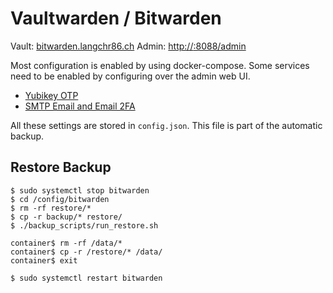 Vaultwarden / Bitwarden
=======================

Vault: [bitwarden.langchr86.ch](https://bitwarden.langchr86.ch)
Admin: [http://<IP>:8088/admin](http://192.168.0.6:8088/admin)

Most configuration is enabled by using docker-compose.
Some services need to be enabled by configuring over the admin web UI.

* [Yubikey OTP](https://github.com/dani-garcia/vaultwarden/wiki/Enabling-Yubikey-OTP-authentication)
* [SMTP Email and Email 2FA](https://github.com/dani-garcia/vaultwarden/wiki/SMTP-Configuration)

All these settings are stored in `config.json`.
This file is part of the automatic backup.


Restore Backup
--------------

~~~
$ sudo systemctl stop bitwarden
$ cd /config/bitwarden
$ rm -rf restore/*
$ cp -r backup/* restore/
$ ./backup_scripts/run_restore.sh

container$ rm -rf /data/*
container$ cp -r /restore/* /data/
container$ exit

$ sudo systemctl restart bitwarden
~~~
